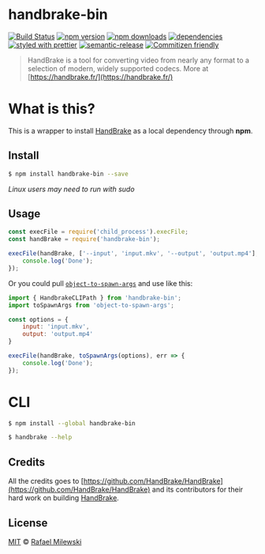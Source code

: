 # handbrake-bin

[![Build Status](https://travis-ci.org/milewski/handbrake-bin.svg?branch=master)](https://travis-ci.org/milewski/handbrake-bin)
[![npm version](https://badge.fury.io/js/handbrake-bin.svg)](https://badge.fury.io/js/handbrake-bin)
[![npm downloads](https://img.shields.io/npm/dm/handbrake-bin.svg)](https://www.npmjs.com/package/handbrake-bin)
[![dependencies](https://david-dm.org/milewski/handbrake-bin.svg)](https://www.npmjs.com/package/handbrake-bin)
[![styled with prettier](https://img.shields.io/badge/styled_with-prettier-ff69b4.svg)](https://github.com/prettier/prettier)
[![semantic-release](https://img.shields.io/badge/%20%20%F0%9F%93%A6%F0%9F%9A%80-semantic--release-e10079.svg)](https://github.com/semantic-release/semantic-release)
[![Commitizen friendly](https://img.shields.io/badge/commitizen-friendly-brightgreen.svg)](http://commitizen.github.io/cz-cli/)

> HandBrake is a tool for converting video from nearly any format to a selection of modern, widely supported codecs. More at [https://handbrake.fr/](https://handbrake.fr/)

# What is this?

This is a wrapper to install [HandBrake](https://handbrake.fr) as a local dependency through **npm**.

## Install

```bash
$ npm install handbrake-bin --save
```
_Linux users may need to run with sudo_

## Usage
```js
const execFile = require('child_process').execFile;
const handBrake = require('handbrake-bin');

execFile(handBrake, ['--input', 'input.mkv', '--output', 'output.mp4'], err => {
	console.log('Done');
});
```
Or you could pull [```object-to-spawn-args```](https://www.npmjs.com/package/object-to-spawn-args) and use like this:
```js
import { HandbrakeCLIPath } from 'handbrake-bin';
import toSpawnArgs from 'object-to-spawn-args';

const options = {
    input: 'input.mkv',
    output: 'output.mp4'
}

execFile(handBrake, toSpawnArgs(options), err => {
	console.log('Done');
});
```

# CLI

```bash
$ npm install --global handbrake-bin
```
```bash
$ handbrake --help
```

## Credits

All the credits goes to [https://github.com/HandBrake/HandBrake](https://github.com/HandBrake/HandBrake) and its contributors for their hard work on building [HandBrake](https://handbrake.fr).

## License 

[MIT](LICENSE) © [Rafael Milewski](https://github.com/milewski)
